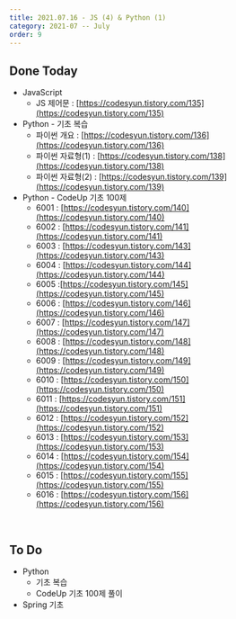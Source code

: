 ```yaml
---
title: 2021.07.16 - JS (4) & Python (1)
category: 2021-07 -- July
order: 9
---
```




## Done Today

- JavaScript
  - JS 제어문 : [https://codesyun.tistory.com/135](https://codesyun.tistory.com/135)
- Python - 기초 복습
  - 파이썬 개요 : [https://codesyun.tistory.com/136](https://codesyun.tistory.com/136)
  - 파이썬 자료형(1) : [https://codesyun.tistory.com/138](https://codesyun.tistory.com/138)
  - 파이썬 자료형(2) : [https://codesyun.tistory.com/139](https://codesyun.tistory.com/139)
- Python - CodeUp 기초 100제
  - 6001 : [https://codesyun.tistory.com/140](https://codesyun.tistory.com/140)
  - 6002 : [https://codesyun.tistory.com/141](https://codesyun.tistory.com/141)
  - 6003 : [https://codesyun.tistory.com/143](https://codesyun.tistory.com/143)
  - 6004 : [https://codesyun.tistory.com/144](https://codesyun.tistory.com/144)
  - 6005 :[https://codesyun.tistory.com/145](https://codesyun.tistory.com/145)
  - 6006 : [https://codesyun.tistory.com/146](https://codesyun.tistory.com/146)
  - 6007 : [https://codesyun.tistory.com/147](https://codesyun.tistory.com/147)
  - 6008 : [https://codesyun.tistory.com/148](https://codesyun.tistory.com/148)
  - 6009 : [https://codesyun.tistory.com/149](https://codesyun.tistory.com/149)
  - 6010 : [https://codesyun.tistory.com/150](https://codesyun.tistory.com/150)
  - 6011 : [https://codesyun.tistory.com/151](https://codesyun.tistory.com/151)
  - 6012 : [https://codesyun.tistory.com/152](https://codesyun.tistory.com/152)
  - 6013 : [https://codesyun.tistory.com/153](https://codesyun.tistory.com/153)
  - 6014 : [https://codesyun.tistory.com/154](https://codesyun.tistory.com/154)
  - 6015 : [https://codesyun.tistory.com/155](https://codesyun.tistory.com/155)
  - 6016 : [https://codesyun.tistory.com/156](https://codesyun.tistory.com/156)



<br>

## To Do

- Python
  - 기초 복습
  - CodeUp 기초 100제 풀이
- Spring 기초
